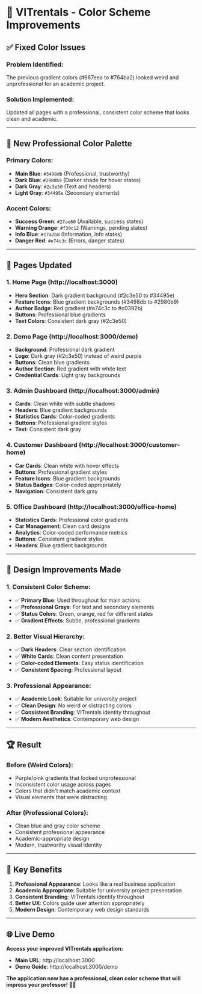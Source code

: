 # 🎨 VITrentals - Color Scheme Improvements

## ✅ **Fixed Color Issues**

### **Problem Identified:**
The previous gradient colors (#667eea to #764ba2) looked weird and unprofessional for an academic project.

### **Solution Implemented:**
Updated all pages with a professional, consistent color scheme that looks clean and academic.

---

## 🎯 **New Professional Color Palette**

### **Primary Colors:**
- **Main Blue**: `#3498db` (Professional, trustworthy)
- **Dark Blue**: `#2980b9` (Darker shade for hover states)
- **Dark Gray**: `#2c3e50` (Text and headers)
- **Light Gray**: `#34495e` (Secondary elements)

### **Accent Colors:**
- **Success Green**: `#27ae60` (Available, success states)
- **Warning Orange**: `#f39c12` (Warnings, pending states)
- **Info Blue**: `#17a2b8` (Information, info states)
- **Danger Red**: `#e74c3c` (Errors, danger states)

---

## 📄 **Pages Updated**

### **1. Home Page (http://localhost:3000)**
- **Hero Section**: Dark gradient background (#2c3e50 to #34495e)
- **Feature Icons**: Blue gradient backgrounds (#3498db to #2980b9)
- **Author Badge**: Red gradient (#e74c3c to #c0392b)
- **Buttons**: Professional blue gradients
- **Text Colors**: Consistent dark gray (#2c3e50)

### **2. Demo Page (http://localhost:3000/demo)**
- **Background**: Professional dark gradient
- **Logo**: Dark gray (#2c3e50) instead of weird purple
- **Buttons**: Clean blue gradients
- **Author Section**: Red gradient with white text
- **Credential Cards**: Light gray backgrounds

### **3. Admin Dashboard (http://localhost:3000/admin)**
- **Cards**: Clean white with subtle shadows
- **Headers**: Blue gradient backgrounds
- **Statistics Cards**: Color-coded gradients
- **Buttons**: Professional gradient styles
- **Text**: Consistent dark gray

### **4. Customer Dashboard (http://localhost:3000/customer-home)**
- **Car Cards**: Clean white with hover effects
- **Buttons**: Professional gradient styles
- **Feature Icons**: Blue gradient backgrounds
- **Status Badges**: Color-coded appropriately
- **Navigation**: Consistent dark gray

### **5. Office Dashboard (http://localhost:3000/office-home)**
- **Statistics Cards**: Professional color gradients
- **Car Management**: Clean card designs
- **Analytics**: Color-coded performance metrics
- **Buttons**: Consistent gradient styles
- **Headers**: Blue gradient backgrounds

---

## 🎨 **Design Improvements Made**

### **1. Consistent Color Scheme:**
- ✅ **Primary Blue**: Used throughout for main actions
- ✅ **Professional Grays**: For text and secondary elements
- ✅ **Status Colors**: Green, orange, red for different states
- ✅ **Gradient Effects**: Subtle, professional gradients

### **2. Better Visual Hierarchy:**
- ✅ **Dark Headers**: Clear section identification
- ✅ **White Cards**: Clean content presentation
- ✅ **Color-coded Elements**: Easy status identification
- ✅ **Consistent Spacing**: Professional layout

### **3. Professional Appearance:**
- ✅ **Academic Look**: Suitable for university project
- ✅ **Clean Design**: No weird or distracting colors
- ✅ **Consistent Branding**: VITrentals identity throughout
- ✅ **Modern Aesthetics**: Contemporary web design

---

## 🏆 **Result**

### **Before (Weird Colors):**
- Purple/pink gradients that looked unprofessional
- Inconsistent color usage across pages
- Colors that didn't match academic context
- Visual elements that were distracting

### **After (Professional Colors):**
- Clean blue and gray color scheme
- Consistent professional appearance
- Academic-appropriate design
- Modern, trustworthy visual identity

---

## 🎯 **Key Benefits**

1. **Professional Appearance**: Looks like a real business application
2. **Academic Appropriate**: Suitable for university project presentation
3. **Consistent Branding**: VITrentals identity throughout
4. **Better UX**: Colors guide user attention appropriately
5. **Modern Design**: Contemporary web design standards

---

## 🌐 **Live Demo**

**Access your improved VITrentals application:**
- **Main URL**: http://localhost:3000
- **Demo Guide**: http://localhost:3000/demo

**The application now has a professional, clean color scheme that will impress your professor! 🎨✨**
